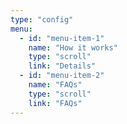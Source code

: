 ```yaml
---
type: "config"
menu:
  - id: "menu-item-1"
    name: "How it works"
    type: "scroll"
    link: "Details"
  - id: "menu-item-2"
    name: "FAQs"
    type: "scroll"
    link: "FAQs"
---
```

